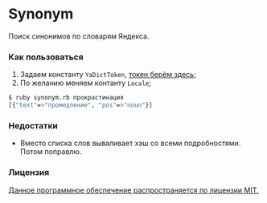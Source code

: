 # Synonym
Поиск синонимов по словарям Яндекса.

### Как пользоваться
1. Задаем константу `YaDictToken`, [токен берём здесь](https://tech.yandex.ru/keys/get/?service=dict);
2. По желанию меняем контанту `Locale`;

```sh
$ ruby synonym.rb прокрастинация
[{"text"=>"промедление", "pos"=>"noun"}]
```
### Недостатки
- Вместо списка слов вываливает хэш со всеми подробностями. Потом поправлю.

### Лицензия
[Данное программное обеспечение распространяется по лицензии MIT.](https://github.com/isivitsky/synonym/blob/master/LICENSE)
